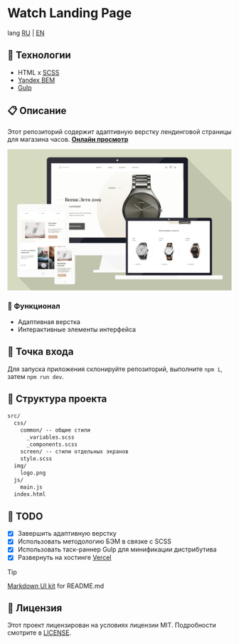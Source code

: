 # Watch Landing Page

lang [RU][home_ru] | [EN][home_en]

## 🚀 Технологии

- HTML x [SCSS][link0]
- [Yandex BEM][link1]
- [Gulp][link2]

## 📋 Описание

Этот репозиторий содержит адаптивную верстку лендинговой страницы для магазина часов. [**Онлайн просмотр**][preview]

![asset0]

### 📌 Функционал

- Адаптивная верстка
- Интерактивные элементы интерфейса

## 🏁 Точка входа

Для запуска приложения склонируйте репозиторий, выполните `npm i`, затем `npm run dev`.

## 📂 Структура проекта

```plaintext
src/
  css/
    common/ -- общие стили
      _variables.scss
      _components.scss
    screen/ -- стили отдельных экранов
    style.scss
  img/
    logo.png
  js/
    main.js
  index.html
```

## 📝 TODO

- [x] Завершить адаптивную верстку
- [x] Использовать методологию БЭМ в связке с SCSS
- [x] Использовать таск-раннер Gulp для минификации дистрибутива
- [x] Развернуть на хостинге [Vercel][link3]

> [!TIP]
> [Markdown UI kit][md_ui_kit] for README.md

## 📜 Лицензия

Этот проект лицензирован на условиях лицензии MIT. Подробности смотрите в [LICENSE][license].

<!-- navigation -->

[home_ru]: README.md
[home_en]: README.en.md
[license]: /LICENSE
[preview]: https://etherealhero.github.io/watch_landing/
[md_ui_kit]: https://gist.github.com/etherealHero/ffe9de043f3c2639e864b4fddec8e9e4
[link0]: https://sass-scss.ru/
[link1]: https://ru.bem.info/
[link2]: https://gulpjs.com/
[link3]: https://vercel.com/
[link4]: #
[link5]: #

<!-- assets -->

[asset0]: assets/preview.jpg "Preview mockups"
[asset1]: /path.png "label on hover"
[asset2]: /path.png "label on hover"
[asset3]: /path.png "label on hover"
[asset4]: /path.png "label on hover"
[asset5]: /path.png "label on hover"
